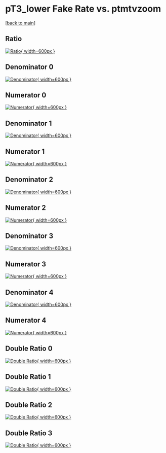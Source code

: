 # pT3_lower Fake Rate vs. ptmtvzoom

[[back to main](./)]



## Ratio

[![Ratio](../mtv/var/pT3_lower_fakerate_ptmtvzoom.png){ width=600px }](../mtv/var/pT3_lower_fakerate_ptmtvzoom.pdf)

## Denominator 0

[![Denominator](../mtv/den/pT3_lower_fakerate_ptmtvzoom_den0.png){ width=600px }](../mtv/den/pT3_lower_fakerate_ptmtvzoom_den0.pdf)

## Numerator 0

[![Numerator](../mtv/num/pT3_lower_fakerate_ptmtvzoom_num0.png){ width=600px }](../mtv/num/pT3_lower_fakerate_ptmtvzoom_num0.pdf)

## Denominator 1

[![Denominator](../mtv/den/pT3_lower_fakerate_ptmtvzoom_den1.png){ width=600px }](../mtv/den/pT3_lower_fakerate_ptmtvzoom_den1.pdf)

## Numerator 1

[![Numerator](../mtv/num/pT3_lower_fakerate_ptmtvzoom_num1.png){ width=600px }](../mtv/num/pT3_lower_fakerate_ptmtvzoom_num1.pdf)

## Denominator 2

[![Denominator](../mtv/den/pT3_lower_fakerate_ptmtvzoom_den2.png){ width=600px }](../mtv/den/pT3_lower_fakerate_ptmtvzoom_den2.pdf)

## Numerator 2

[![Numerator](../mtv/num/pT3_lower_fakerate_ptmtvzoom_num2.png){ width=600px }](../mtv/num/pT3_lower_fakerate_ptmtvzoom_num2.pdf)

## Denominator 3

[![Denominator](../mtv/den/pT3_lower_fakerate_ptmtvzoom_den3.png){ width=600px }](../mtv/den/pT3_lower_fakerate_ptmtvzoom_den3.pdf)

## Numerator 3

[![Numerator](../mtv/num/pT3_lower_fakerate_ptmtvzoom_num3.png){ width=600px }](../mtv/num/pT3_lower_fakerate_ptmtvzoom_num3.pdf)

## Denominator 4

[![Denominator](../mtv/den/pT3_lower_fakerate_ptmtvzoom_den4.png){ width=600px }](../mtv/den/pT3_lower_fakerate_ptmtvzoom_den4.pdf)

## Numerator 4

[![Numerator](../mtv/num/pT3_lower_fakerate_ptmtvzoom_num4.png){ width=600px }](../mtv/num/pT3_lower_fakerate_ptmtvzoom_num4.pdf)

## Double Ratio 0

[![Double Ratio](../mtv/ratio/pT3_lower_fakerate_ptmtvzoom_ratio0.png){ width=600px }](../mtv/ratio/pT3_lower_fakerate_ptmtvzoom_ratio0.pdf)

## Double Ratio 1

[![Double Ratio](../mtv/ratio/pT3_lower_fakerate_ptmtvzoom_ratio1.png){ width=600px }](../mtv/ratio/pT3_lower_fakerate_ptmtvzoom_ratio1.pdf)

## Double Ratio 2

[![Double Ratio](../mtv/ratio/pT3_lower_fakerate_ptmtvzoom_ratio2.png){ width=600px }](../mtv/ratio/pT3_lower_fakerate_ptmtvzoom_ratio2.pdf)

## Double Ratio 3

[![Double Ratio](../mtv/ratio/pT3_lower_fakerate_ptmtvzoom_ratio3.png){ width=600px }](../mtv/ratio/pT3_lower_fakerate_ptmtvzoom_ratio3.pdf)

